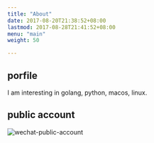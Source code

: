 ```yaml
---
title: "About"
date: 2017-08-20T21:38:52+08:00
lastmod: 2017-08-28T21:41:52+08:00
menu: "main"
weight: 50

---
```


## porfile

I am interesting in golang, python, macos, linux.

## public account

![wechat-public-account](/imgs/wechat-public-account.jpg)
